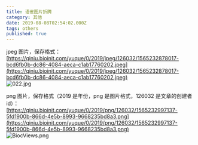 ```yaml
---
title: 语雀图片折腾
category: 其他
date: 2019-08-08T02:54:02.000Z
tags: others
published: true
---
```


jpeg 图片，保存格式：<br />[https://qiniu.bioinit.com/yuque/0/2019/jpeg/126032/1565232878017-bcd6fb0b-dc86-4084-aeca-c1ab17760202.jpeg](https://qiniu.bioinit.com/yuque/0/2019/jpeg/126032/1565232878017-bcd6fb0b-dc86-4084-aeca-c1ab17760202.jpeg)<br />![022.jpg](https://qiniu.bioinit.com/yuque/0/2019/jpeg/126032/1565232878017-bcd6fb0b-dc86-4084-aeca-c1ab17760202.jpeg#align=left&display=inline&height=190&name=022.jpg&originHeight=380&originWidth=980&size=65494&status=done&width=490)

png 图片，保存格式（2019 是年份，png 是图片格式，126032 是文章的创建者id）：<br />[https://qiniu.bioinit.com/yuque/0/2019/png/126032/1565232997137-5fd1900b-866d-4e5b-8993-9668235bd8a3.png](https://qiniu.bioinit.com/yuque/0/2019/png/126032/1565232997137-5fd1900b-866d-4e5b-8993-9668235bd8a3.png)<br />![BiocViews.png](https://qiniu.bioinit.com/yuque/0/2019/png/126032/1565232997137-5fd1900b-866d-4e5b-8993-9668235bd8a3.png#align=left&display=inline&height=887&name=BiocViews.png&originHeight=887&originWidth=634&size=86638&status=done&width=634)
